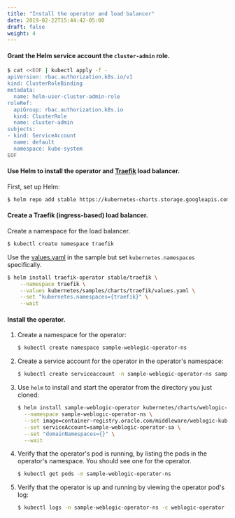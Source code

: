 ```yaml
---
title: "Install the operator and load balancer"
date: 2019-02-22T15:44:42-05:00
draft: false
weight: 4
---
```


#### Grant the Helm service account the `cluster-admin` role.

```bash
$ cat <<EOF | kubectl apply -f -
apiVersion: rbac.authorization.k8s.io/v1
kind: ClusterRoleBinding
metadata:
  name: helm-user-cluster-admin-role
roleRef:
  apiGroup: rbac.authorization.k8s.io
  kind: ClusterRole
  name: cluster-admin
subjects:
- kind: ServiceAccount
  name: default
  namespace: kube-system
EOF
```

#### Use Helm to install the operator and [Traefik](http://github.com/oracle/weblogic-kubernetes-operator/blob/master/kubernetes/samples/charts/traefik/README.md) load balancer.

First, set up Helm:

```bash
$ helm repo add stable https://kubernetes-charts.storage.googleapis.com/
```

#### Create a Traefik (ingress-based) load balancer.

Create a namespace for the load balancer.

```bash
$ kubectl create namespace traefik
```

Use the [values.yaml](http://github.com/oracle/weblogic-kubernetes-operator/blob/master/kubernetes/samples/charts/traefik/values.yaml) in the sample but set `kubernetes.namespaces` specifically.


```bash
$ helm install traefik-operator stable/traefik \
    --namespace traefik \
    --values kubernetes/samples/charts/traefik/values.yaml \
    --set "kubernetes.namespaces={traefik}" \
    --wait
```

#### Install the operator.

1.  Create a namespace for the operator:

    ```bash
    $ kubectl create namespace sample-weblogic-operator-ns
    ```

2.	Create a service account for the operator in the operator's namespace:

    ```bash
    $ kubectl create serviceaccount -n sample-weblogic-operator-ns sample-weblogic-operator-sa
    ```

3.  Use `helm` to install and start the operator from the directory you just cloned:	 


    ```bash
    $ helm install sample-weblogic-operator kubernetes/charts/weblogic-operator \
      --namespace sample-weblogic-operator-ns \
      --set image=container-registry.oracle.com/middleware/weblogic-kubernetes-operator:2.5.0 \
      --set serviceAccount=sample-weblogic-operator-sa \
      --set "domainNamespaces={}" \
      --wait
    ```

4. Verify that the operator's pod is running, by listing the pods in the operator's namespace. You should see one
for the operator.

    ```bash
    $ kubectl get pods -n sample-weblogic-operator-ns
    ```

5.  Verify that the operator is up and running by viewing the operator pod's log:

    ```bash
    $ kubectl logs -n sample-weblogic-operator-ns -c weblogic-operator deployments/weblogic-operator
    ```
